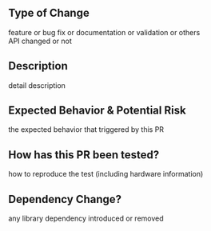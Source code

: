 ## Type of Change

feature or bug fix or documentation or validation or others  
API changed or not

## Description

detail description

## Expected Behavior & Potential Risk

the expected behavior that triggered by this PR 

## How has this PR been tested?

how to reproduce the test (including hardware information)

## Dependency Change?

any library dependency introduced or removed

